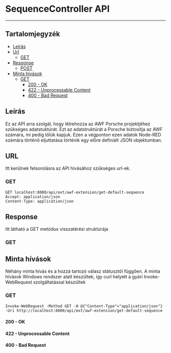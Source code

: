 # SequenceController API
<hr>

## Tartalomjegyzék
- [Leírás](#leírás)
- [Url](#url)
    - [GET](#get)
- [Response](#response)
    - [POST](#get-1)
- [Minta hívások](#minta-hívások)
    - [GET](#get-2)
        - [200 - OK](#200---ok)
        - [422 - Unprocessable Content](#422---unprocessable-content)
        - [400 - Bad Request](#400---bad-request)

## Leírás
Ez az API arra szolgál, hogy létrehozza az AWF Porsche projektjéhez szükséges adatstuktúrát. Ezt az adatstruktúrát a
Porsche biztosítja az AWF számára, mi pedig tőlük kapjuk. Ezen a végponton ezen adatok Node-RED számára történő
eljuttatása történik egy előre definiált JSON objektumban. 

## URL
Itt kerülnek felsorolásra az API hívásához szükséges url-ek.

### GET
```
GET localhost:8000/api/ext/awf-extension/get-default-sequence
Accept: application/json
Content-Type: application/json
```

## Response
Itt látható a GET metódus visszatérési struktúrája

### GET

## Minta hívások
Néhány minta hívás és a hozzá tartozó válasz státusztól függően.
A minta hívások Windows rendszer alatt készültek, így curl helyett a gyári Invoke-WebRequest szolgáltatással készültek

### GET
`Invoke-WebRequest -Method GET -H @{"Content-Type"="application/json"} -Uri http://localhost:8000/api/ext/awf-extension/get-default-sequence`

#### 200 - OK

#### 422 - Unprocessable Content

#### 400 - Bad Request
